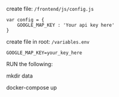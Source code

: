 create file: `/frontend/js/config.js` 
```
var config = {
    GOOGLE_MAP_KEY : 'Your api key here'
}
```

create file in root: `/variables.env`

```
GOOGLE_MAP_KEY=your_key_here
```


RUN the following:

mkdir data

docker-compose up
